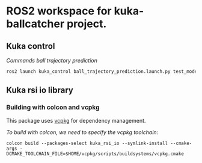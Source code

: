 # ROS2 workspace for kuka-ballcatcher project. 

## Kuka control

*Commands ball trajectory prediction*
```bash
ros2 launch kuka_control ball_trajectory_prediction.launch.py test_mode:=true
```

## Kuka rsi io library

### Building with colcon and vcpkg

This package uses [vcpkg](https://github.com/microsoft/vcpkg) for dependency management.  

*To build with colcon, we need to specify the vcpkg toolchain*:
```
colcon build --packages-select kuka_rsi_io --symlink-install --cmake-args -DCMAKE_TOOLCHAIN_FILE=$HOME/vcpkg/scripts/buildsystems/vcpkg.cmake
```